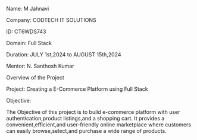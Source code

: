 Name: M Jahnavi

Company: CODTECH IT SOLUTIONS

ID: CT6WDS743

Domain: Full Stack

Duration: JULY 1st,2024 to AUGUST 15th,2024

Mentor: N. Santhosh Kumar

Overview of the Project

Project: Creating a E-Commerce Platform using Full Stack

Objective:

The Objective of this project is to build e-commerce platform with user authentication,product listings,and a shopping cart. 
It provides a convenient,efficient,and user-friendly online marketplace where customers can easily browse,select,and purchase a
wide range of products.
